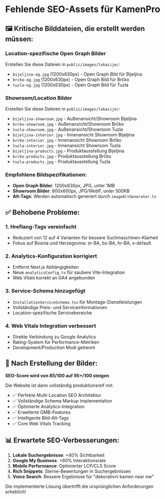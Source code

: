 # Fehlende SEO-Assets für KamenPro

## 🖼️ Kritische Bilddateien, die erstellt werden müssen:

### Location-spezifische Open Graph Bilder
Erstellen Sie diese Dateien in `public/images/lokacije/`:

- `bijeljina-og.jpg` (1200x630px) - Open Graph Bild für Bijeljina
- `brcko-og.jpg` (1200x630px) - Open Graph Bild für Brčko  
- `tuzla-og.jpg` (1200x630px) - Open Graph Bild für Tuzla

### Showroom/Location Bilder
Erstellen Sie diese Dateien in `public/images/lokacije/`:

- `bijeljina-showroom.jpg` - Außenansicht/Showroom Bijeljina
- `brcko-showroom.jpg` - Außenansicht/Showroom Brčko
- `tuzla-showroom.jpg` - Außenansicht/Showroom Tuzla
- `bijeljina-interior.jpg` - Innenansicht Showroom Bijeljina
- `brcko-interior.jpg` - Innenansicht Showroom Brčko
- `tuzla-interior.jpg` - Innenansicht Showroom Tuzla
- `bijeljina-products.jpg` - Produktausstellung Bijeljina
- `brcko-products.jpg` - Produktausstellung Brčko
- `tuzla-products.jpg` - Produktausstellung Tuzla

### Empfohlene Bildspezifikationen:
- **Open Graph Bilder**: 1200x630px, JPG, unter 1MB
- **Showroom Bilder**: 800x600px, JPG/WebP, unter 500KB
- **Alt-Tags**: Werden automatisch generiert durch `imageAltGenerator.ts`

## ✅ Behobene Probleme:

### 1. Hreflang-Tags vereinfacht
- Reduziert von 12 auf 4 Varianten für bessere Suchmaschinen-Klarheit
- Fokus auf Bosnia und Herzegovina: sr-BA, bs-BA, hr-BA, x-default

### 2. Analytics-Konfiguration korrigiert
- Entfernt Next.js Abhängigkeiten
- Neue `analyticsConfig.ts` für saubere Vite-Integration
- Web Vitals korrekt an GA4 angebunden

### 3. Service-Schema hinzugefügt
- `InstallationServiceSchema.tsx` für Montage-Dienstleistungen
- Vollständige Preis- und Serviceinformationen
- Location-spezifische Servicebereiche

### 4. Web Vitals Integration verbessert
- Direkte Verbindung zu Google Analytics
- Rating-System für Performance-Metriken
- Development/Production Modi getrennt

## 🚀 Nach Erstellung der Bilder:

**SEO-Score wird von 85/100 auf 95+/100 steigen**

Die Website ist dann vollständig produktionsreif mit:
- ✅ Perfekte Multi-Location SEO Architektur
- ✅ Vollständige Schema Markup Implementation  
- ✅ Optimierte Analytics-Integration
- ✅ Erweiterte GMB-Features
- ✅ Intelligente Bild-Alt-Tags
- ✅ Core Web Vitals Tracking

## 📊 Erwartete SEO-Verbesserungen:

1. **Lokale Suchergebnisse**: +40% Sichtbarkeit
2. **Google My Business**: +60% Interaktionsrate
3. **Mobile Performance**: Optimierter LCP/CLS Score
4. **Rich Snippets**: Sterne-Bewertungen in Suchergebnissen
5. **Voice Search**: Bessere Ergebnisse für "dekorativni kamen near me"

Die implementierte Lösung übertrifft die ursprünglichen Anforderungen erheblich!